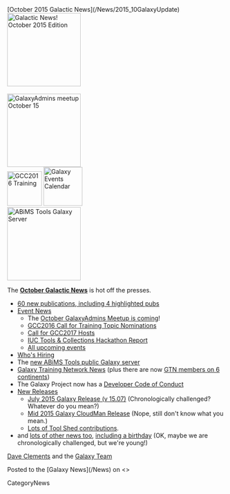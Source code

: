 <div class='newsItemHeader'>[October 2015 Galactic News](/News/2015_10GalaxyUpdate)</div>

<div class='right'>
<a href='/GalaxyUpdates/2015_10.md'><img src='/Images/GalaxyLogos/GalaxyNews.png' alt='Galactic News! October 2015 Edition' width=170 /></a><br /><br />
<a href='/GalaxyUpdates/2015_10.md#october-galaxyadmins-meetup'><img src='/Images/Logos/GalaxyAdmins.png' alt='GalaxyAdmins meetup October 15' width="170" /></a><br />
<a href='/GalaxyUpdates/2015_10.md#gcc2016-call-for-training-topic-nominations'><img src='/Events/GCC2016/GCC2016TrainingLogo400.png' alt='GCC2016 Training' width="80" /></a>
<a href='/GalaxyUpdates/2015_10.md#upcoming-events'><img src='/Images/Logos/GalxyEventsCalThumb.png' alt='Galaxy Events Calendar' width="90" /></a><br />
<a href='/GalaxyUpdates/2015_10.md#new-public-galaxy-servers'><img src='/PublicGalaxyServers/ABiMSToolsLogos.png' alt='ABiMS Tools Galaxy Server' width="170" /></a>
</div>

The **[October Galactic News](/GalaxyUpdates/2015_10)** is hot off the presses.
* [60 new publications, including 4 highlighted pubs](/GalaxyUpdates/2015_10.md#new-papers)
* [Event News](/GalaxyUpdates/2015_10.md#events)
  * The [October GalaxyAdmins Meetup is coming](/GalaxyUpdates/2015_10.md#october-galaxyadmins-meetup)!
  * [GCC2016 Call for Training Topic Nominations](/GalaxyUpdates/2015_10.md#gcc2016-call-for-training-topic-nominations)
  * [Call for GCC2017 Hosts](/GalaxyUpdates/2015_10.md#call-for-gcc2017-hosts)
  * [IUC Tools & Collections Hackathon Report](/GalaxyUpdates/2015_10.md#iuc-tools--collections-hackathon-report)
  * [All upcoming events](/GalaxyUpdates/2015_10.md#upcoming-events)
* [Who's Hiring](/GalaxyUpdates/2015_10.md#whos-hiring)
* The [new ABiMS Tools public Galaxy server](/GalaxyUpdates/2015_10.md#new-public-galaxy-servers)
* [Galaxy Training Network News](/GalaxyUpdates/2015_10.md#galaxy-training-network-news) (plus there are now [GTN members on 6 continents](/GalaxyUpdates/2015_10.md#galaxy-community-hubs))
* The Galaxy Project now has a [Developer Code of Conduct](/GalaxyUpdates/2015_10.md#galaxy-developer-code-of-conduct)
* [New Releases](/GalaxyUpdates/2015_10.md#releases)
  * [July 2015 Galaxy Release (v 15.07)](/GalaxyUpdates/2015_10.md#july-2015-galaxy-release-v-1507) (Chronologically challenged?  Whatever do you mean?)
  * [Mid 2015 Galaxy CloudMan Release](/GalaxyUpdates/2015_10.md#mid-2015-galaxy-cloudman-release) (Nope, still don't know what you mean.)
  * [Lots of Tool Shed contributions](/ToolShed/Contributions/2015_09).
* and [lots of other news too](/GalaxyUpdates/2015_10.md#other-news), [including a birthday](/GalaxyUpdates/2015_10.md#galaxy-turns-10) (OK, maybe we are chronologically challenged, but we're young!)

[Dave Clements](/DaveClements) and the [Galaxy Team](/GalaxyTeam)

<div class='newsItemFooter'>Posted to the [Galaxy News](/News) on <<Date(2015-10-01T05:31:10Z)>> </div>

CategoryNews
